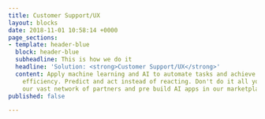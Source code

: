 ```yaml
---
title: Customer Support/UX
layout: blocks
date: 2018-11-01 10:58:14 +0000
page_sections:
- template: header-blue
  block: header-blue
  subheadline: This is how we do it
  headline: 'Solution: <strong>Customer Support/UX</strong>'
  content: Apply machine learning and AI to automate tasks and achieve better operational
    efficiency. Predict and act instead of reacting. Don't do it all yourselve. Use
    our vast network of partners and pre build AI apps in our marketplace.
published: false

---
```

